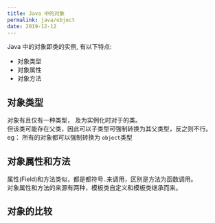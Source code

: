 ```yaml
---
title: Java 中的对象
permalink: java/object
date: 2019-12-12
---
```


Java 中的对象即类的实例, 有以下特点:
- 对象类型
- 对象属性
- 对象方法

## 对象类型
对象有且仅有一种类型， 及为实例化时对于的类。  
但该类可能存在父类，因此可以子类型可强制转换为其父类型，反之则不行。  
eg： 所有的对象都可以强制转换为 `object`类型

## 对象属性和方法
属性(Field)和方法类似，都是都符号`.`来调用，区别是方法为函数调用。  
对象属性和方法的来源有两种，模板类自定义和模板类继承而来。  



## 对象的比较



